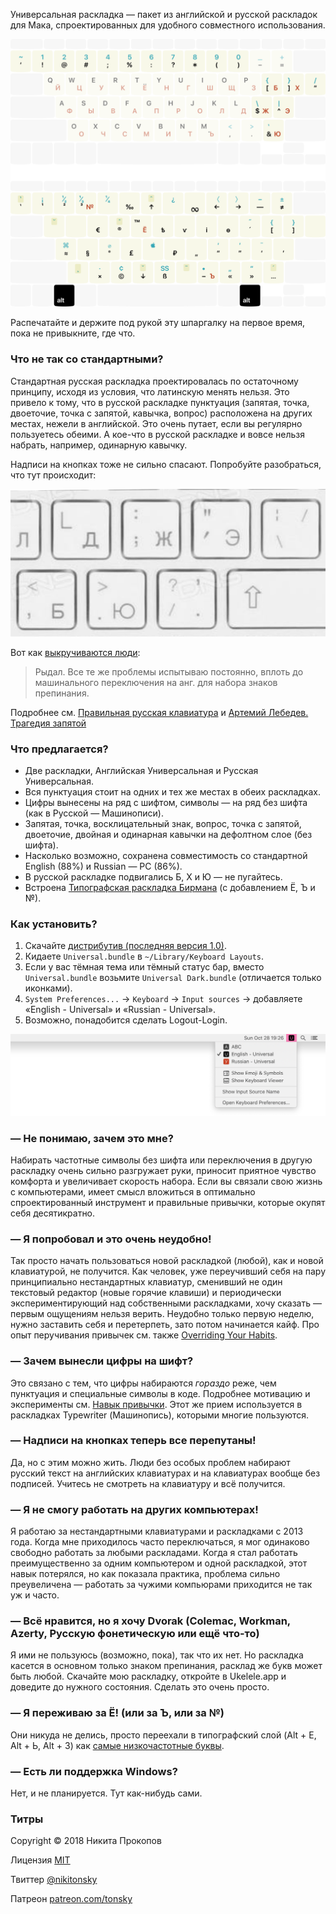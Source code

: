Универсальная раскладка — пакет из английской и русской раскладок для Мака, спроектированных для удобного совместного использования.

![](./Layout.png)

Распечатайте и держите под рукой эту шпаргалку на первое время, пока не привыкните, где что.

### Что не так со стандартными?

Стандартная русская раскладка проектировалась по остаточному принципу, исходя из условия, что латинскую менять нельзя. Это привело к тому, что в русской раскладке пунктуация (запятая, точка, двоеточие, точка с запятой, кавычка, вопрос) расположена на других местах, нежели в английской. Это очень путает, если вы регулярно пользуетесь обеими. А кое-что в русской раскладке и вовсе нельзя набрать, например, одинарную кавычку.

Надписи на кнопках тоже не сильно спасают. Попробуйте разобраться, что тут происходит:

![](./img/chaos.png)

Вот как [выкручиваются люди](https://twitter.com/Re_VKolesnikov/status/1055957736066899969):

> Рыдал. Все те же проблемы испытываю постоянно, вплоть до машинального переключения на анг. для набора знаков препинания.

Подробнее см. [Правильная русская клавиатура](https://tonsky.livejournal.com/318571.html) и [Артемий Лебедев. Трагедия запятой](https://www.artlebedev.ru/kovodstvo/sections/105/)

### Что предлагается?

- Две раскладки, Английская Универсальная и Русская Универсальная.
- Вся пунктуация стоит на одних и тех же местах в обеих раскладках.
- Цифры вынесены на ряд с шифтом, символы — на ряд без шифта (как в Русской — Машинописи).
- Запятая, точка, восклицательный знак, вопрос, точка с запятой, двоеточие, двойная и одинарная кавычки на дефолтном слое (без шифта).
- Насколько возможно, сохранена совместимость со стандартной English (88%) и Russian — PC (86%).
- В русской раскладке подвигались Б, Х и Ю — не пугайтесь.
- Встроена [Типографская раскладка Бирмана](https://ilyabirman.ru/projects/typography-layout/) (с добавлением Ё, Ъ и №).

### Как установить?

1. Скачайте [дистрибутив (последняя версия 1.0)](https://github.com/tonsky/Universal-Layout/releases/download/1.0/UniversalLayout_1.0.zip).
2. Кидаете `Universal.bundle` в `~/Library/Keyboard Layouts`.
3. Если у вас тёмная тема или тёмный статус бар, вместо `Universal.bundle` возьмите `Universal Dark.bundle` (отличается только иконками).
4. `System Preferences...` → `Keyboard` → `Input sources` → добавляете «English - Universal» и «Russian - Universal».
5. Возможно, понадобится сделать Logout-Login.

![](./img/statusbar.png)

### — Не понимаю, зачем это мне?

Набирать частотные символы без шифта или переключения в другую раскладку очень сильно разгружает руки, приносит приятное чувство комфорта и увеличивает скорость набора. Если вы связали свою жизнь с компьютерами, имеет смысл вложиться в оптимально спроектированный инструмент и правильные привычки, которые окупят себя десятикратно.

### — Я попробовал и это очень неудобно!

Так просто начать пользоваться новой раскладкой (любой), как и новой клавиатурой, не получится. Как человек, уже переучивший себя на пару принципиально нестандартных клавиатур, сменивший не один текстовый редактор (новые горячие клавиши) и периодически экспериментирующий над собственными раскладками, хочу сказать — первым ощущениям нельзя верить. Неудобно только первую неделю, нужно заставить себя и перетерпеть, зато потом начинается кайф. Про опыт перучивания привычек см. также [Overriding Your Habits](http://tonsky.me/blog/cursor-keys/#important-overriding-your-habits).

### — Зачем вынесли цифры на шифт?

Это связано с тем, что цифры набираются _гораздо_ реже, чем пунктуация и специальные символы в коде. Подробнее мотивацию и эксперименты см. [Навык привычки](https://tonsky.livejournal.com/299326.html). Этот же прием используется в раскладках Typewriter (Машинопись), которыми многие пользуются.

### — Надписи на кнопках теперь все перепутаны!

Да, но с этим можно жить. Люди без особых проблем набирают русский текст на английских клавиатурах и на клавиатурах вообще без подписей. Учитесь не смотреть на клавиатуру и всё получится.

### — Я не смогу работать на других компьютерах!

Я работаю за нестандартными клавиатурами и раскладками с 2013 года. Когда мне приходилось часто переключаться, я мог одинаково свободно работать за любыми раскладами. Когда я стал работать преимущественно за одним компьютером и одной раскладкой, этот навык потерялся, но как показала практика, проблема сильно преувеличена — работать за чужими компьюрами приходится не так уж и часто.

### — Всё нравится, но я хочу Dvorak (Colemac, Workman, Azerty, Русскую фонетическую или ещё что-то)

Я ими не пользуюсь (возможно, пока), так что их нет. Но раскладка касется в основном только знаком препинания, расклад же букв может быть любой. Скачайте мою раскладку, откройте в Ukelele.app и доведите до нужного состояния. Сделать это очень просто.

### — Я переживаю за Ё! (или за Ъ, или за №)

Они никуда не делись, просто переехали в типографский слой (Alt + Е, Alt + Ь, Alt + 3) как [самые низкочастотные буквы](https://ru.wikipedia.org/wiki/%D0%A7%D0%B0%D1%81%D1%82%D0%BE%D1%82%D0%BD%D0%BE%D1%81%D1%82%D1%8C).

### — Есть ли поддержка Windows?

Нет, и не планируется. Тут как-нибудь сами.

### Титры

Copyright © 2018 Никита Прокопов

Лицензия [MIT](https://github.com/tonsky/Universal-Layout/blob/master/LICENSE)

Твиттер [@nikitonsky](https://twitter.com/nikitonsky)

Патреон [patreon.com/tonsky](https://patreon.com/tonsky)